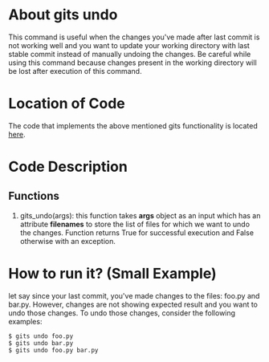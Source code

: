 # About gits undo

This command is useful when the changes you've made after last commit is not working well and you want to update your working directory with last stable commit instead of manually undoing the changes.
Be careful while using this command because changes present in the working directory will be lost after execution of this command.

# Location of Code

The code that implements the above mentioned gits functionality is located [here](https://github.com/harshitpatel96/GITS/blob/master/code/gits_undo.py).

# Code Description

## Functions

1. gits_undo(args):
   this function takes **args** object as an input which has an attribute **filenames** to store the list of files for which we want to undo the changes.
   Function returns True for successful execution and False otherwise with an exception.

# How to run it? (Small Example)

let say since your last commit, you've made changes to the files: foo.py and bar.py. However, changes are not showing expected result and you want to undo those changes.
To undo those changes, consider the following examples:

```
$ gits undo foo.py
$ gits undo bar.py
$ gits undo foo.py bar.py
```
